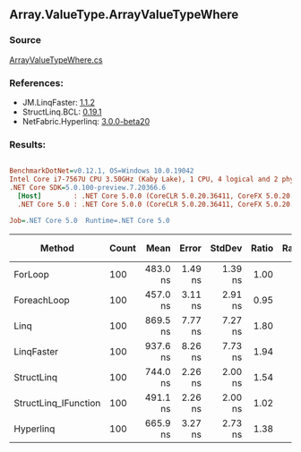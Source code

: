 ﻿## Array.ValueType.ArrayValueTypeWhere

### Source
[ArrayValueTypeWhere.cs](../LinqBenchmarks/Array/ValueType/ArrayValueTypeWhere.cs)

### References:
- JM.LinqFaster: [1.1.2](https://www.nuget.org/packages/JM.LinqFaster/1.1.2)
- StructLinq.BCL: [0.19.1](https://www.nuget.org/packages/StructLinq.BCL/0.19.1)
- NetFabric.Hyperlinq: [3.0.0-beta20](https://www.nuget.org/packages/NetFabric.Hyperlinq/3.0.0-beta20)

### Results:
``` ini

BenchmarkDotNet=v0.12.1, OS=Windows 10.0.19042
Intel Core i7-7567U CPU 3.50GHz (Kaby Lake), 1 CPU, 4 logical and 2 physical cores
.NET Core SDK=5.0.100-preview.7.20366.6
  [Host]        : .NET Core 5.0.0 (CoreCLR 5.0.20.36411, CoreFX 5.0.20.36411), X64 RyuJIT
  .NET Core 5.0 : .NET Core 5.0.0 (CoreCLR 5.0.20.36411, CoreFX 5.0.20.36411), X64 RyuJIT

Job=.NET Core 5.0  Runtime=.NET Core 5.0  

```
|               Method | Count |     Mean |   Error |  StdDev | Ratio | RatioSD |  Gen 0 | Gen 1 | Gen 2 | Allocated | CacheMisses/Op | BranchMispredictions/Op |
|--------------------- |------ |---------:|--------:|--------:|------:|--------:|-------:|------:|------:|----------:|---------------:|------------------------:|
|              ForLoop |   100 | 483.0 ns | 1.49 ns | 1.39 ns |  1.00 |    0.00 |      - |     - |     - |         - |              0 |                       0 |
|          ForeachLoop |   100 | 457.0 ns | 3.11 ns | 2.91 ns |  0.95 |    0.01 |      - |     - |     - |         - |              0 |                       0 |
|                 Linq |   100 | 869.5 ns | 7.77 ns | 7.27 ns |  1.80 |    0.01 | 0.0381 |     - |     - |      80 B |              1 |                       0 |
|           LinqFaster |   100 | 937.6 ns | 8.26 ns | 7.73 ns |  1.94 |    0.02 | 2.8896 |     - |     - |    6048 B |              3 |                       1 |
|           StructLinq |   100 | 744.0 ns | 2.26 ns | 2.00 ns |  1.54 |    0.01 |      - |     - |     - |         - |              0 |                       1 |
| StructLinq_IFunction |   100 | 491.1 ns | 2.26 ns | 2.00 ns |  1.02 |    0.01 |      - |     - |     - |         - |              0 |                       0 |
|            Hyperlinq |   100 | 665.9 ns | 3.27 ns | 2.73 ns |  1.38 |    0.01 |      - |     - |     - |         - |              0 |                       1 |
